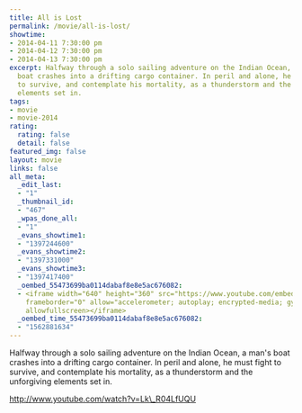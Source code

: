 ```yaml
---
title: All is Lost
permalink: /movie/all-is-lost/
showtime:
- 2014-04-11 7:30:00 pm
- 2014-04-12 7:30:00 pm
- 2014-04-13 7:30:00 pm
excerpt: Halfway through a solo sailing adventure on the Indian Ocean, a man&#8217;s
  boat crashes into a drifting cargo container. In peril and alone, he must fight
  to survive, and contemplate his mortality, as a thunderstorm and the unforgiving
  elements set in.
tags:
- movie
- movie-2014
rating:
  rating: false
  detail: false
featured_img: false
layout: movie
links: false
all_meta:
  _edit_last:
  - "1"
  _thumbnail_id:
  - "467"
  _wpas_done_all:
  - "1"
  _evans_showtime1:
  - "1397244600"
  _evans_showtime2:
  - "1397331000"
  _evans_showtime3:
  - "1397417400"
  _oembed_55473699ba0114dabaf8e8e5ac676082:
  - <iframe width="640" height="360" src="https://www.youtube.com/embed/Lk_R04LfUQU?feature=oembed"
    frameborder="0" allow="accelerometer; autoplay; encrypted-media; gyroscope; picture-in-picture"
    allowfullscreen></iframe>
  _oembed_time_55473699ba0114dabaf8e8e5ac676082:
  - "1562881634"
---
```


Halfway through a solo sailing adventure on the Indian Ocean, a man's boat crashes into a drifting cargo container. In peril and alone, he must fight to survive, and contemplate his mortality, as a thunderstorm and the unforgiving elements set in.

http://www.youtube.com/watch?v=Lk\_R04LfUQU
